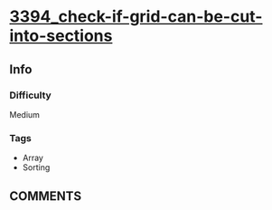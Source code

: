 # [3394_check-if-grid-can-be-cut-into-sections](https://leetcode.com/problems/check-if-grid-can-be-cut-into-sections/)

## Info

### Difficulty

Medium

### Tags

- Array
- Sorting

## __COMMENTS__

> 
